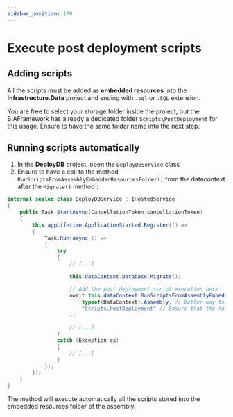 ```yaml
---
sidebar_position: 170
---
```


# Execute post deployment scripts
## Adding scripts
All the scripts must be added as **embedded resources** into the **Infrastructure.Data** project and ending with `.sql` or `.SQL` extension.  

You are free to select your storage folder inside the project, but the BIAFramework has already a dedicated folder `Scripts\PostDeployment` for this usage. Ensure to have the same folder name into the next step.
## Running scripts automatically
1. In the **DeployDB** project, open the `DeployDBService` class
2. Ensure to have a call to the method `RunScriptsFromAssemblyEmbeddedResourcesFolder()` from the datacontext after the `Migrate()` method :
``` csharp title="DeployDBService.cs
internal sealed class DeployDBService : IHostedService
{
    public Task StartAsync(CancellationToken cancellationToken)
    {
        this.appLifetime.ApplicationStarted.Register(() =>
        {
            Task.Run(async () =>
            {
                try
                {
                    // [...]

                    this.dataContext.Database.Migrate();

                    // Add the post deployment script execution here
                    await this.dataContext.RunScriptsFromAssemblyEmbeddedResourcesFolder(
                        typeof(DataContext).Assembly, // Better way to retrieve the assembly where the embedded resources scripts are stored
                        "Scripts.PostDeployment" // Ensure that the folder name matches
                    );

                    // [...]
                }
                catch (Exception ex)
                {
                    // [...]
                }
            });
        });
    }
}
```

The method will execute automatically all the scripts stored into the embedded resources folder of the assembly.
  
